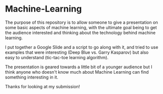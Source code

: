 # Machine-Learning

The purpose of this repository is to allow someone to give a presentation on some basic aspects of machine learning, with the ultimate goal being to get the audience interested and thinking about the technology behind machine learning.

I put together a Google Slide and a script to go along with it, and tried to use examples that were interesting (Deep Blue vs. Garry Kasparov) but also easy to understand (tic-tac-toe learning algorithm).

The presentation is geared towards a little bit of a younger audience but I think anyone who doesn't know much about Machine Learning can find something interesting in it.

Thanks for looking at my submission!
